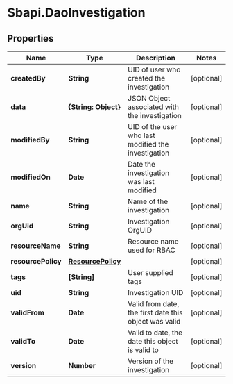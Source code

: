 # Sbapi.DaoInvestigation

## Properties

Name | Type | Description | Notes
------------ | ------------- | ------------- | -------------
**createdBy** | **String** | UID of user who created the investigation | [optional] 
**data** | **{String: Object}** | JSON Object associated with the investigation | [optional] 
**modifiedBy** | **String** | UID of the user who last modified the investigation | [optional] 
**modifiedOn** | **Date** | Date the investigation was last modified | [optional] 
**name** | **String** | Name of the investigation | [optional] 
**orgUid** | **String** | Investigation OrgUID | [optional] 
**resourceName** | **String** | Resource name used for RBAC | [optional] 
**resourcePolicy** | [**ResourcePolicy**](ResourcePolicy.md) |  | [optional] 
**tags** | **[String]** | User supplied tags | [optional] 
**uid** | **String** | Investigation UID | [optional] 
**validFrom** | **Date** | Valid from date, the first date this object was valid | [optional] 
**validTo** | **Date** | Valid to date, the date this object is valid to | [optional] 
**version** | **Number** | Version of the investigation | [optional] 


